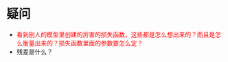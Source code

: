 # 疑问


- <span style="color:red;">看到别人的模型里创建的厉害的损失函数，这些都是怎么想出来的？而且是怎么衡量出来的？损失函数里面的参数要怎么定？</span>
- 残差是什么？